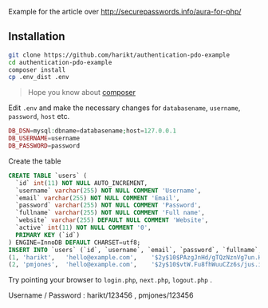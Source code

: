 Example for the article over http://securepasswords.info/aura-for-php/

## Installation

```bash
git clone https://github.com/harikt/authentication-pdo-example
cd authentication-pdo-example
composer install
cp .env_dist .env
```

> Hope you know about [composer](https://getcomposer.org)

Edit `.env` and make the necessary changes for `databasename`, `username`, `password`, `host` etc.

```php
DB_DSN=mysql:dbname=databasename;host=127.0.0.1
DB_USERNAME=username
DB_PASSWORD=password
```

Create the table

```sql
CREATE TABLE `users` (
  `id` int(11) NOT NULL AUTO_INCREMENT,
  `username` varchar(255) NOT NULL COMMENT 'Username',
  `email` varchar(255) NOT NULL COMMENT 'Email',
  `password` varchar(255) NOT NULL COMMENT 'Password',
  `fullname` varchar(255) NOT NULL COMMENT 'Full name',
  `website` varchar(255) DEFAULT NULL COMMENT 'Website',
  `active` int(11) NOT NULL COMMENT '0',
  PRIMARY KEY (`id`)
) ENGINE=InnoDB DEFAULT CHARSET=utf8;
INSERT INTO `users` (`id`, `username`, `email`, `password`, `fullname`, `website`, `active`) VALUES
(1,	'harikt',	'hello@example.com',	'$2y$10$PAzgJnHd/gTQzNznVg7un.HGEuGHYtYACCFknGuf.4diSunu3MA7C',	'Hari KT',	'http://harikt.com', 1),
(2,	'pmjones',	'hello@example.com',	'$2y$10$vtW.Fu8fhWuuCZz6s/jus.ilkzOMjMGwbzdkZNUzIVZLc.PV/6dVG',	'Paul M Jones',	'http://paul-m-jones.com',	1);
```

Try pointing your browser to `login.php`, `next.php`, `logout.php` .

Username / Password : harikt/123456 , pmjones/123456
